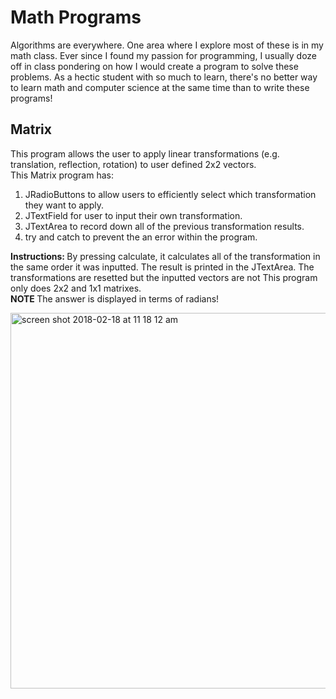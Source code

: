# Math Programs
Algorithms are everywhere. One area where I explore most of these is in my math class. Ever since I found my passion for programming, I usually doze off in class pondering on how I would create a program to solve these problems. As a hectic student with so much to learn, there's no better way to learn math and computer science at the same time than to write these programs!
## Matrix
This program allows the user to apply linear transformations (e.g. translation, reflection, rotation) to user defined 2x2 vectors. </br>
This Matrix program has: </br>
1) JRadioButtons to allow users to efficiently select which transformation they want to apply.</br>
2) JTextField for user to input their own transformation. </br>
2) JTextArea to record down all of the previous transformation results. </br>
4) try and catch to prevent the an error within the program. </br>

<strong>Instructions: </strong>By pressing calculate, it calculates all of the transformation in the same order it was inputted. The result is printed in the JTextArea. The transformations are resetted but the inputted vectors are not This program only does 2x2 and 1x1 matrixes. </br> <strong>NOTE </strong>The answer is displayed in terms of radians!</br>

<img width="601" alt="screen shot 2018-02-18 at 11 18 12 am" src="https://user-images.githubusercontent.com/26124862/36354126-81f9ea3a-149d-11e8-88bf-619df17749b1.png">
